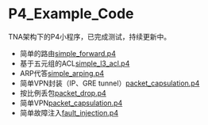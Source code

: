 # P4_Example_Code
TNA架构下的P4小程序，已完成测试，持续更新中。
* 简单的路由[simple_forward.p4](https://github.com/skyWalkerZJ/P4_Example_Code/blob/main/src/simple_forward.p4)
* 基于五元组的ACL[simple_l3_acl.p4](https://github.com/skyWalkerZJ/P4_Example_Code/blob/main/src/simple_l3_acl.p4)
* ARP代答[simple_arping.p4](https://github.com/skyWalkerZJ/P4_Example_Code/blob/main/src/simple_l3_arping.p4)
* 简单VPN封装（IP、GRE tunnel）[packet_capsulation.p4](https://github.com/skyWalkerZJ/P4_Example_Code/blob/main/src/packet_encapsulation.p4)
* 按比例丢包[packet_drop.p4](https://github.com/skyWalkerZJ/P4_Example_Code/blob/main/src/packet_drop.p4)
* 简单VPN[packet_capsulation.p4](https://github.com/skyWalkerZJ/P4_Example_Code/blob/main/src/packet_capsulation.p4)
* 简单故障注入[fault_injection.p4](https://github.com/skyWalkerZJ/P4_Example_Code/blob/main/src/fault_injection.p4)
